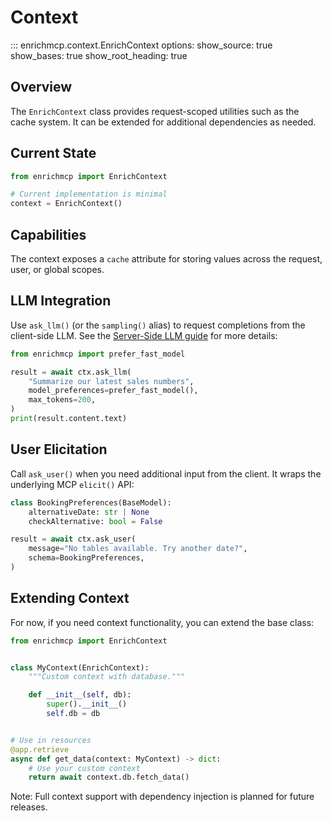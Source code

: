 # Context

::: enrichmcp.context.EnrichContext
    options:
        show_source: true
        show_bases: true
        show_root_heading: true

## Overview

The `EnrichContext` class provides request-scoped utilities such as the cache system.
It can be extended for additional dependencies as needed.

## Current State

```python
from enrichmcp import EnrichContext

# Current implementation is minimal
context = EnrichContext()
```

## Capabilities

The context exposes a `cache` attribute for storing values across the request,
user, or global scopes.

## LLM Integration

Use `ask_llm()` (or the `sampling()` alias) to request completions from the client-side LLM. See the [Server-Side LLM guide](../server_side_llm.md) for more details:

```python
from enrichmcp import prefer_fast_model

result = await ctx.ask_llm(
    "Summarize our latest sales numbers",
    model_preferences=prefer_fast_model(),
    max_tokens=200,
)
print(result.content.text)
```

## User Elicitation

Call `ask_user()` when you need additional input from the client. It wraps the
underlying MCP `elicit()` API:

```python
class BookingPreferences(BaseModel):
    alternativeDate: str | None
    checkAlternative: bool = False

result = await ctx.ask_user(
    message="No tables available. Try another date?",
    schema=BookingPreferences,
)
```

## Extending Context

For now, if you need context functionality, you can extend the base class:

```python
from enrichmcp import EnrichContext


class MyContext(EnrichContext):
    """Custom context with database."""

    def __init__(self, db):
        super().__init__()
        self.db = db


# Use in resources
@app.retrieve
async def get_data(context: MyContext) -> dict:
    # Use your custom context
    return await context.db.fetch_data()
```

Note: Full context support with dependency injection is planned for future releases.
